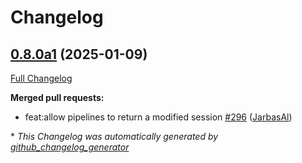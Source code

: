 # Changelog

## [0.8.0a1](https://github.com/OpenVoiceOS/ovos-plugin-manager/tree/0.8.0a1) (2025-01-09)

[Full Changelog](https://github.com/OpenVoiceOS/ovos-plugin-manager/compare/0.7.1...0.8.0a1)

**Merged pull requests:**

- feat:allow pipelines to return a modified session [\#296](https://github.com/OpenVoiceOS/ovos-plugin-manager/pull/296) ([JarbasAl](https://github.com/JarbasAl))



\* *This Changelog was automatically generated by [github_changelog_generator](https://github.com/github-changelog-generator/github-changelog-generator)*
